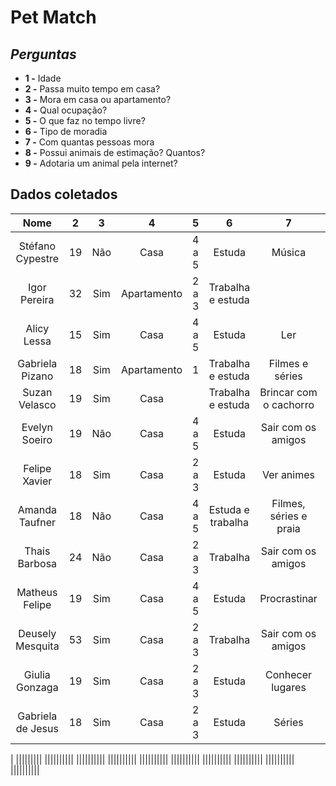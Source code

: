 # Pet Match

## ***Perguntas***
* **1 -** Idade
* **2 -** Passa muito tempo em casa?
* **3 -** Mora em casa ou apartamento?
* **4 -** Qual ocupação?
* **5 -** O que faz no tempo livre?
* **6 -** Tipo de moradia
* **7 -** Com quantas pessoas mora
* **8 -** Possui animais de estimação? Quantos?
* **9 -** Adotaria um animal pela internet?

## **Dados coletados**

| Nome              | 2   |  3  | 4           | 5     | 6                 | 7                      | 8   | 9        |
| :---------------: | :-: | :-: | :---------: | :---: | :---------------: | :--------------------: | :-: | :------: |
| Stéfano Cypestre  | 19  | Não | Casa        | 4 a 5 | Estuda            | Música                 | Não | Adotaria |
| Igor Pereira      | 32  | Sim | Apartamento | 2 a 3 | Trabalha e estuda |                        | Não | Não      |
| Alicy Lessa       | 15  | Sim | Casa        | 4 a 5 | Estuda            | Ler                    | Não | Adotaria |
| Gabriela Pizano   | 18  | Sim | Apartamento | 1     | Trabalha e estuda | Filmes e séries        | 1   | Adoratia |
| Suzan Velasco     | 19  | Sim | Casa        |       | Trabalha e estuda | Brincar com o cachorro | 3   | Adotaria |
| Evelyn Soeiro     | 19  | Não | Casa        | 4 a 5 | Estuda            | Sair com os amigos     | 2   | Adotaria |
| Felipe Xavier     | 18  | Sim | Casa        | 2 a 3 | Estuda            | Ver animes             | 2   | Adotaria |
| Amanda Taufner    | 18  | Não | Casa        | 4 a 5 | Estuda e trabalha | Filmes, séries e praia | 4   | Adotaria |
| Thais Barbosa     | 24  | Não | Casa        | 2 a 3 | Trabalha          | Sair com os amigos     | Não | Não      |
| Matheus Felipe    | 19  | Sim | Casa        | 4 a 5 | Estuda            | Procrastinar           | 1   | Adotaia  |
| Deusely Mesquita  | 53  | Sim | Casa        | 2 a 3 | Trabalha          | Sair com os amigos     | 1   | Não      |
| Giulia Gonzaga    | 19  | Sim | Casa        | 2 a 3 | Estuda            | Conhecer lugares       | 1   | Não      |
| Gabriela de Jesus | 18  | Sim | Casa        | 2 a 3 | Estuda            | Séries                 | 2   | Adotaria |


| |||||||||
||||||||||
||||||||||
||||||||||
||||||||||
||||||||||
||||||||||
||||||||||
||||||||||
||||||||||





